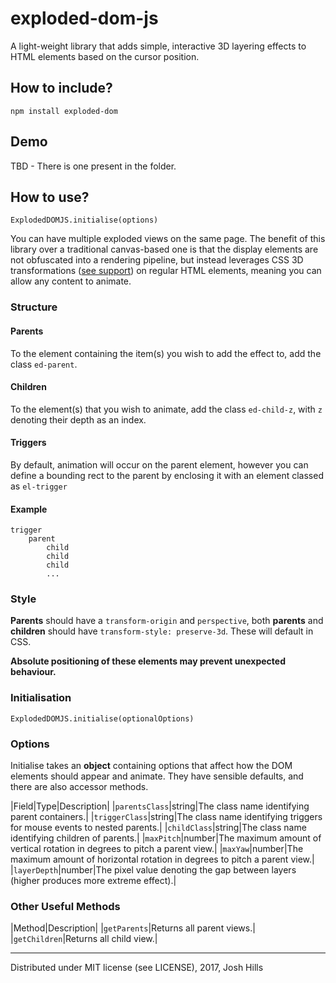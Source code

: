 # exploded-dom-js
 A light-weight library that adds simple, interactive 3D layering effects to HTML elements based on the cursor position.

## How to include?

`npm install exploded-dom`

## Demo
TBD - There is one present in the folder.

## How to use?

`ExplodedDOMJS.initialise(options)`

You can have multiple exploded views on the same page. The benefit of this library over a traditional canvas-based one is that the display elements are not obfuscated into a rendering pipeline, but instead leverages CSS 3D transformations ([see support](https://www.w3schools.com/css/css3_3dtransforms.asp)) on regular HTML elements, meaning you can allow any content to animate.

### Structure
#### Parents
To the element containing the item(s) you wish to add the effect to, add the class `ed-parent`.

#### Children
To the element(s) that you wish to animate, add the class `ed-child-z`, with `z` denoting their depth as an index.

#### Triggers
By default, animation will occur on the parent element, however you can define a bounding rect to the parent by enclosing it with an element classed as `el-trigger`

#### Example

```
trigger
    parent
        child
        child
        child
        ...
```

### Style

**Parents** should have a `transform-origin` and `perspective`, both **parents** and **children** should have `transform-style: preserve-3d`. These will default in CSS.

**Absolute positioning of these elements may prevent unexpected behaviour.**

### Initialisation
`ExplodedDOMJS.initialise(optionalOptions)`

### Options

Initialise takes an **object** containing options that affect how the DOM elements should appear and animate. They have sensible defaults, and there are also accessor methods.

|Field|Type|Description|
|`parentsClass`|string|The class name identifying parent containers.|
|`triggerClass`|string|The class name identifying triggers for mouse events to nested parents.|
|`childClass`|string|The class name identifying children of parents.|
|`maxPitch`|number|The maximum amount of vertical rotation in degrees to pitch a parent view.|
|`maxYaw`|number|The maximum amount of horizontal rotation in degrees to pitch a parent view.|
|`layerDepth`|number|The pixel value denoting the gap between layers (higher produces more extreme effect).|

### Other Useful Methods

|Method|Description|
|`getParents`|Returns all parent views.|
|`getChildren`|Returns all child view.|

---

Distributed under MIT license (see LICENSE), 2017, Josh Hills